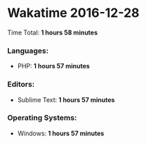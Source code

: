 # Wakatime 2016-12-28

Time Total: **1 hours 58 minutes**

### Languages:
- PHP: **1 hours 57 minutes** 

### Editors:
- Sublime Text: **1 hours 57 minutes** 

### Operating Systems:
- Windows: **1 hours 57 minutes** 

